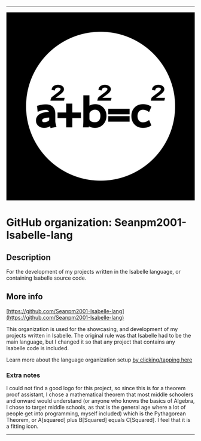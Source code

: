 
***

![PYTHAGOREAN_THEOREM_5000x5000.jpeg failed to load. The file may be missing or corrupt. Check the file path for errors first.](/AdditionalInfo/1/Seanpm2001-Isabelle-lang/PYTHAGOREAN_THEOREM_5000x5000.jpeg)

# GitHub organization: Seanpm2001-Isabelle-lang

## Description

For the development of my projects written in the Isabelle language, or containing Isabelle source code.

## More info

[https://github.com/Seanpm2001-Isabelle-lang](https://github.com/Seanpm2001-Isabelle-lang)

This organization is used for the showcasing, and development of my projects written in Isabelle. The original rule was that Isabelle had to be the main language, but I changed it so that any project that contains any Isabelle code is included.

Learn more about the language organization setup [by clicking/tapping here](/AdditionalInfo/LanguageOrgs/README.md)

### Extra notes

I could not find a good logo for this project, so since this is for a theorem proof assistant, I chose a mathematical theorem that most middle schoolers and onward would understand (or anyone who knows the basics of Algebra, I chose to target middle schools, as that is the general age where a lot of people get into programming, myself included) which is the Pythagorean Theorem, or A[squared] plus B[Squared] equals C[Squared]. I feel that it is a fitting icon.

***
